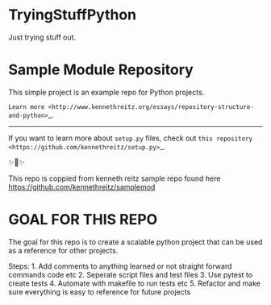 # TryingStuffPython
Just trying stuff out.

Sample Module Repository
========================

This simple project is an example repo for Python projects.

`Learn more <http://www.kennethreitz.org/essays/repository-structure-and-python>`_.

---------------

If you want to learn more about ``setup.py`` files, check out `this repository <https://github.com/kennethreitz/setup.py>`_.

✨🍰✨

This repo is coppied from kenneth reitz sample repo found here https://github.com/kennethreitz/samplemod

GOAL FOR THIS REPO
==================

The goal for this repo is to create a scalable python project that can be used as a reference for other projects.

Steps:
    1. Add comments to anything learned or not straight forward commands code etc
    2. Seperate script files and test files
    3. Use pytest to create tests
    4. Automate with makefile to run tests etc
    5. Refactor and make sure everything is easy to reference for future projects
